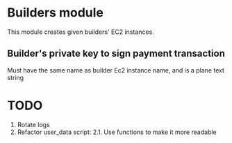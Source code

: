 # Builders module

This module creates given builders' EC2 instances.

## Builder's private key to sign payment transaction
Must have the same name as builder Ec2 instance name, and is a plane text string

# TODO
1. Rotate logs
2. Refactor user_data script:
2.1. Use functions to make it more readable
